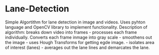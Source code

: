 # Lane-Detection
Simple Algortithm for lane detection in image and videos. Uses pyhton language and OpenCV library to implement functionality.
Description of algorithm: breaks down video into frames - processes each frame individually. Converts each frame inmage into gray scale - smoothens out the image - uses Hough Transforms for getting egde image. - isolates area of interest (lanes) - averages out the lane lines and demarcates the lane.

